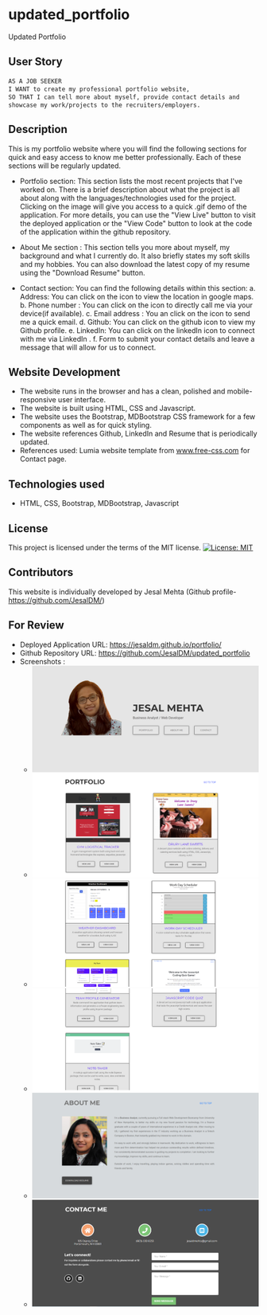 # updated_portfolio
Updated Portfolio

## User Story

```
AS A JOB SEEKER
I WANT to create my professional portfolio website,
SO THAT I can tell more about myself, provide contact details and showcase my work/projects to the recruiters/employers.

```

## Description

This is my portfolio website where you will find the following sections for quick and easy access to know me better professionally. Each of these sections will be regularly updated.

 - Portfolio section: This section lists the most recent projects that I've worked on. There is a brief description about what the project is all about along with the languages/technologies used for the project. Clicking on the image will give you access to a quick .gif demo of the application. For more details, you can use the "View Live" button to visit the deployed application or the "View Code" button to look at the code of the application within the github repository.

- About Me section : This section tells you more about myself, my background and what I currently do. It also briefly  states my soft skills and my hobbies. You can also download the latest copy of my resume using the "Download Resume" button.

 - Contact section: You can find the following details within this section:
    a. Address: You can click on the icon to view the location in google maps.
    b. Phone number : You can click on the icon to directly call me via your device(if available).
    c. Email address : You an click on the icon to send me a quick email.
    d. Github: You can click on the github icon to view my Github profile.
    e. LinkedIn: You can click on the linkedIn icon to connect with me via LinkedIn .
    f. Form to submit your contact details and leave a message that will allow for us to connect.


## Website Development
- The website runs in the browser and has a clean, polished and mobile-responsive user interface.
- The website is built using HTML, CSS and Javascript.
- The website uses the Bootstrap, MDBootstrap CSS framework for a few components as well as for quick styling.
- The website references Github, LinkedIn and Resume that is periodically updated. 
- References used: Lumia website template from www.free-css.com for Contact page.

## Technologies used
-  HTML, CSS, Bootstrap, MDBootstrap, Javascript

## License
This project is licensed under the terms of the MIT license.
[![License: MIT](https://img.shields.io/badge/License-MIT-yellow.svg)](https://opensource.org/licenses/MIT)

## Contributors
This website is individually developed by Jesal Mehta (Github profile- https://github.com/JesalDM/)

## For Review

* Deployed Application URL: https://jesaldm.github.io/portfolio/
* Github Repository URL: https://github.com/JesalDM/updated_portfolio
* Screenshots : 
    - ![Screenshot](./assets/images/Home-page.png)
    - ![Screenshot](./assets/images/Portfolio-page1.png)
    - ![Screenshot](./assets/images/Portfolio-page2.png)
    - ![Screenshot](./assets/images/Portfolio-page3.png)
    - ![Screenshot](./assets/images/About-me-page.png)
    - ![Screenshot](./assets/images/Contact-page.png)